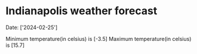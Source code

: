 # Indianapolis weather forecast 
Date: ['2024-02-25'] 

Minimum temperature(in celsius) is [-3.5] 
Maximum temperature(in celsius) is [15.7]